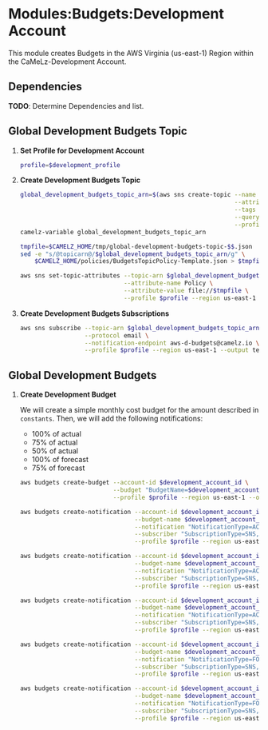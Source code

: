 # Modules:Budgets:Development Account

This module creates Budgets in the AWS Virginia (us-east-1) Region within the
CaMeLz-Development Account.

## Dependencies

**TODO**: Determine Dependencies and list.

## Global Development Budgets Topic

1. **Set Profile for Development Account**

    ```bash
    profile=$development_profile
    ```

1. **Create Development Budgets Topic**

    ```bash
    global_development_budgets_topic_arn=$(aws sns create-topic --name Budgets \
                                                                --attributes "DisplayName=CMLD Budgets" \
                                                                --tags Key=Name,Value=Development-Budgets-Topic Key=Company,Value=CaMeLz Key=Environment,Value=Development \
                                                                --query 'TopicArn' \
                                                                --profile $profile --region us-east-1 --output text)
    camelz-variable global_development_budgets_topic_arn

    tmpfile=$CAMELZ_HOME/tmp/global-development-budgets-topic-$$.json
    sed -e "s/@topicarn@/$global_development_budgets_topic_arn/g" \
        $CAMELZ_HOME/policies/BudgetsTopicPolicy-Template.json > $tmpfile

    aws sns set-topic-attributes --topic-arn $global_development_budgets_topic_arn \
                                 --attribute-name Policy \
                                 --attribute-value file://$tmpfile \
                                 --profile $profile --region us-east-1
    ```

1. **Create Development Budgets Subscriptions**

    ```bash
    aws sns subscribe --topic-arn $global_development_budgets_topic_arn \
                      --protocol email \
                      --notification-endpoint aws-d-budgets@camelz.io \
                      --profile $profile --region us-east-1 --output text
    ```

## Global Development Budgets

1. **Create Development Budget**

    We will create a simple monthly cost budget for the amount described in `constants`. Then, we will add the following
    notifications:

    - 100% of actual
    - 75% of actual
    - 50% of actual
    - 100% of forecast
    - 75% of forecast

    ```bash
    aws budgets create-budget --account-id $development_account_id \
                              --budget "BudgetName=$development_account_budget_name,BudgetType=COST,TimeUnit=MONTHLY,BudgetLimit={Amount=$development_account_budget_amount,Unit=USD}" \
                              --profile $profile --region us-east-1 --output text

    aws budgets create-notification --account-id $development_account_id \
                                    --budget-name $development_account_budget_name \
                                    --notification "NotificationType=ACTUAL,ComparisonOperator=GREATER_THAN,Threshold=100,ThresholdType=PERCENTAGE" \
                                    --subscriber "SubscriptionType=SNS,Address=$global_development_budgets_topic_arn" \
                                    --profile $profile --region us-east-1 --output text

    aws budgets create-notification --account-id $development_account_id \
                                    --budget-name $development_account_budget_name \
                                    --notification "NotificationType=ACTUAL,ComparisonOperator=GREATER_THAN,Threshold=75,ThresholdType=PERCENTAGE" \
                                    --subscriber "SubscriptionType=SNS,Address=$global_development_budgets_topic_arn" \
                                    --profile $profile --region us-east-1 --output text

    aws budgets create-notification --account-id $development_account_id \
                                    --budget-name $development_account_budget_name \
                                    --notification "NotificationType=ACTUAL,ComparisonOperator=GREATER_THAN,Threshold=50,ThresholdType=PERCENTAGE" \
                                    --subscriber "SubscriptionType=SNS,Address=$global_development_budgets_topic_arn" \
                                    --profile $profile --region us-east-1 --output text

    aws budgets create-notification --account-id $development_account_id \
                                    --budget-name $development_account_budget_name \
                                    --notification "NotificationType=FORECASTED,ComparisonOperator=GREATER_THAN,Threshold=100,ThresholdType=PERCENTAGE" \
                                    --subscriber "SubscriptionType=SNS,Address=$global_development_budgets_topic_arn" \
                                    --profile $profile --region us-east-1 --output text

    aws budgets create-notification --account-id $development_account_id \
                                    --budget-name $development_account_budget_name \
                                    --notification "NotificationType=FORECASTED,ComparisonOperator=GREATER_THAN,Threshold=75,ThresholdType=PERCENTAGE" \
                                    --subscriber "SubscriptionType=SNS,Address=$global_development_budgets_topic_arn" \
                                    --profile $profile --region us-east-1 --output text
    ```
